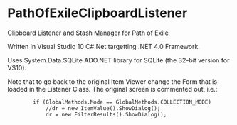 PathOfExileClipboardListener
============================

Clipboard Listener and Stash Manager for Path of Exile

Written in Visual Studio 10 C#.Net targetting .NET 4.0 Framework.

Uses System.Data.SQLite ADO.NET library for SQLite (the 32-bit version for VS10).

Note that to go back to the original Item Viewer change the Form that is loaded in the Listener Class.  The original screen is commented out, i.e.:

            if (GlobalMethods.Mode == GlobalMethods.COLLECTION_MODE)
                //dr = new ItemValue().ShowDialog();
                dr = new FilterResults().ShowDialog();
